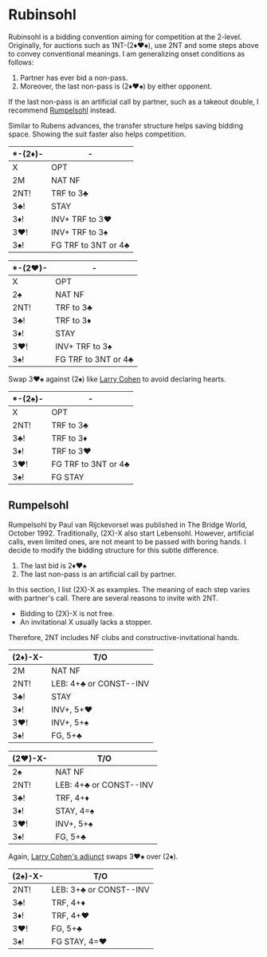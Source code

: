 # Rubinsohl

Rubinsohl is a bidding convention aiming for competition at the 2-level.
Originally, for auctions such as 1NT-(2♦♥♠), use 2NT and some steps above to
convey conventional meanings.  I am generalizing onset conditions as follows:

1. Partner has ever bid a non-pass.
2. Moreover, the last non-pass is (2♦♥♠) by either opponent.

If the last non-pass is an artificial call by partner, such as a takeout double,
I recommend [Rumpelsohl](#rumpelsohl) instead.

Similar to Rubens advances, the transfer structure helps saving bidding space.
Showing the suit faster also helps competition.

| *-(2♦)- | - |
|---------|---|
| X       | OPT
| 2M      | NAT NF
| 2NT!    | TRF to 3♣
| 3♣!     | STAY
| 3♦!     | INV+ TRF to 3♥
| 3♥!     | INV+ TRF to 3♠
| 3♠!     | FG TRF to 3NT or 4♣

| *-(2♥)- | - |
|---------|---|
| X       | OPT
| 2♠      | NAT NF
| 2NT!    | TRF to 3♣
| 3♣!     | TRF to 3♦
| 3♦!     | STAY
| 3♥!     | INV+ TRF to 3♠
| 3♠!     | FG TRF to 3NT or 4♣

Swap 3♥♠ against (2♠) like [Larry Cohen][larryco] to avoid declaring hearts.

[larryco]: https://www.larryco.com/bridge-articles/transfer-lebensohl

| *-(2♠)- | - |
|---------|---|
| X       | OPT
| 2NT!    | TRF to 3♣
| 3♣!     | TRF to 3♦
| 3♦!     | TRF to 3♥
| 3♥!     | FG TRF to 3NT or 4♣
| 3♠!     | FG STAY

## Rumpelsohl

Rumpelsohl by Paul van Rijckevorsel was published in The Bridge World, October
1992\.  Traditionally, (2X)-X also start Lebensohl.  However, artificial calls,
even limited ones, are not meant to be passed with boring hands.  I decide to
modify the bidding structure for this subtle difference.

1. The last bid is 2♦♥♠
2. The last non-pass is an artificial call by partner.

In this section, I list (2X)-X as examples.  The meaning of each step varies
with partner's call.  There are several reasons to invite with 2NT.

- Bidding to (2X)-X is not free.
- An invitational X usually lacks a stopper.

Therefore, 2NT includes NF clubs and constructive-invitational hands.

| (2♦)-X- | T/O |
|---------|-----|
| 2M      | NAT NF
| 2NT!    | LEB: 4+♣ or CONST--INV
| 3♣!     | STAY
| 3♦!     | INV+, 5+♥
| 3♥!     | INV+, 5+♠
| 3♠!     | FG, 5+♣

| (2♥)-X- | T/O |
|---------|-----|
| 2♠      | NAT NF
| 2NT!    | LEB: 4+♣ or CONST--INV
| 3♣!     | TRF, 4+♦
| 3♦!     | STAY, 4=♠
| 3♥!     | INV+, 5+♠
| 3♠!     | FG, 5+♣

Again, [Larry Cohen's adjunct][larryco] swaps 3♥♠ over (2♠).

| (2♠)-X- | T/O |
|---------|-----|
| 2NT!    | LEB: 3+♣ or CONST--INV
| 3♣!     | TRF, 4+♦
| 3♦!     | TRF, 4+♥
| 3♥!     | FG, 5+♣
| 3♠!     | FG STAY, 4=♥
